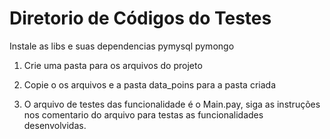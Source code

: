 # Diretorio de Códigos do Testes 


Instale as libs e suas dependencias
pymysql 
pymongo 

1) Crie uma pasta para os arquivos do projeto

2) Copie o os arquivos e a pasta data_poins para a pasta criada

3) O arquivo de testes das funcionalidade é o Main.pay, siga as instruções nos comentario do arquivo para testas as funcionalidades desenvolvidas.
